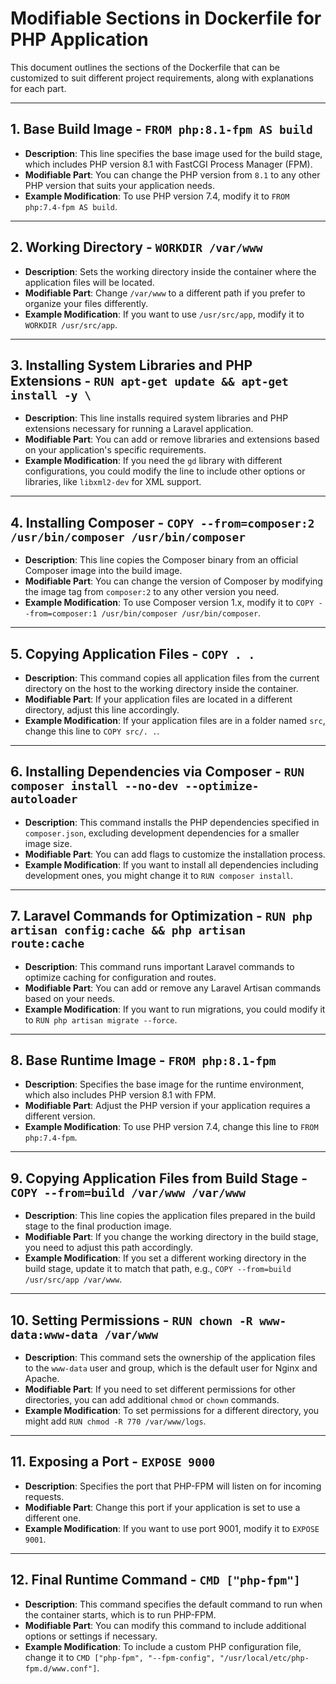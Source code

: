 # Modifiable Sections in Dockerfile for PHP Application

This document outlines the sections of the Dockerfile that can be customized to suit different project requirements, along with explanations for each part.

---

## 1. Base Build Image - `FROM php:8.1-fpm AS build`

- **Description**: This line specifies the base image used for the build stage, which includes PHP version 8.1 with FastCGI Process Manager (FPM).
- **Modifiable Part**: You can change the PHP version from `8.1` to any other PHP version that suits your application needs.
- **Example Modification**: To use PHP version 7.4, modify it to `FROM php:7.4-fpm AS build`.

---

## 2. Working Directory - `WORKDIR /var/www`

- **Description**: Sets the working directory inside the container where the application files will be located.
- **Modifiable Part**: Change `/var/www` to a different path if you prefer to organize your files differently.
- **Example Modification**: If you want to use `/usr/src/app`, modify it to `WORKDIR /usr/src/app`.

---

## 3. Installing System Libraries and PHP Extensions - `RUN apt-get update && apt-get install -y \`

- **Description**: This line installs required system libraries and PHP extensions necessary for running a Laravel application.
- **Modifiable Part**: You can add or remove libraries and extensions based on your application's specific requirements.
- **Example Modification**: If you need the `gd` library with different configurations, you could modify the line to include other options or libraries, like `libxml2-dev` for XML support.

---

## 4. Installing Composer - `COPY --from=composer:2 /usr/bin/composer /usr/bin/composer`

- **Description**: This line copies the Composer binary from an official Composer image into the build image.
- **Modifiable Part**: You can change the version of Composer by modifying the image tag from `composer:2` to any other version you need.
- **Example Modification**: To use Composer version 1.x, modify it to `COPY --from=composer:1 /usr/bin/composer /usr/bin/composer`.

---

## 5. Copying Application Files - `COPY . .`

- **Description**: This command copies all application files from the current directory on the host to the working directory inside the container.
- **Modifiable Part**: If your application files are located in a different directory, adjust this line accordingly.
- **Example Modification**: If your application files are in a folder named `src`, change this line to `COPY src/. .`.

---

## 6. Installing Dependencies via Composer - `RUN composer install --no-dev --optimize-autoloader`

- **Description**: This command installs the PHP dependencies specified in `composer.json`, excluding development dependencies for a smaller image size.
- **Modifiable Part**: You can add flags to customize the installation process.
- **Example Modification**: If you want to install all dependencies including development ones, you might change it to `RUN composer install`.

---

## 7. Laravel Commands for Optimization - `RUN php artisan config:cache && php artisan route:cache`

- **Description**: This command runs important Laravel commands to optimize caching for configuration and routes.
- **Modifiable Part**: You can add or remove any Laravel Artisan commands based on your needs.
- **Example Modification**: If you want to run migrations, you could modify it to `RUN php artisan migrate --force`.

---

## 8. Base Runtime Image - `FROM php:8.1-fpm`

- **Description**: Specifies the base image for the runtime environment, which also includes PHP version 8.1 with FPM.
- **Modifiable Part**: Adjust the PHP version if your application requires a different version.
- **Example Modification**: To use PHP version 7.4, change this line to `FROM php:7.4-fpm`.

---

## 9. Copying Application Files from Build Stage - `COPY --from=build /var/www /var/www`

- **Description**: This line copies the application files prepared in the build stage to the final production image.
- **Modifiable Part**: If you change the working directory in the build stage, you need to adjust this path accordingly.
- **Example Modification**: If you set a different working directory in the build stage, update it to match that path, e.g., `COPY --from=build /usr/src/app /var/www`.

---

## 10. Setting Permissions - `RUN chown -R www-data:www-data /var/www`

- **Description**: This command sets the ownership of the application files to the `www-data` user and group, which is the default user for Nginx and Apache.
- **Modifiable Part**: If you need to set different permissions for other directories, you can add additional `chmod` or `chown` commands.
- **Example Modification**: To set permissions for a different directory, you might add `RUN chmod -R 770 /var/www/logs`.

---

## 11. Exposing a Port - `EXPOSE 9000`

- **Description**: Specifies the port that PHP-FPM will listen on for incoming requests.
- **Modifiable Part**: Change this port if your application is set to use a different one.
- **Example Modification**: If you want to use port 9001, modify it to `EXPOSE 9001`.

---

## 12. Final Runtime Command - `CMD ["php-fpm"]`

- **Description**: This command specifies the default command to run when the container starts, which is to run PHP-FPM.
- **Modifiable Part**: You can modify this command to include additional options or settings if necessary.
- **Example Modification**: To include a custom PHP configuration file, change it to `CMD ["php-fpm", "--fpm-config", "/usr/local/etc/php-fpm.d/www.conf"]`.

